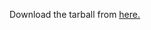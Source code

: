 Download the tarball from [here.](https://bulk.cv.nrao.edu/almadata/public/working/sis14_twhya_calibrated_flagged.ms.tar)
